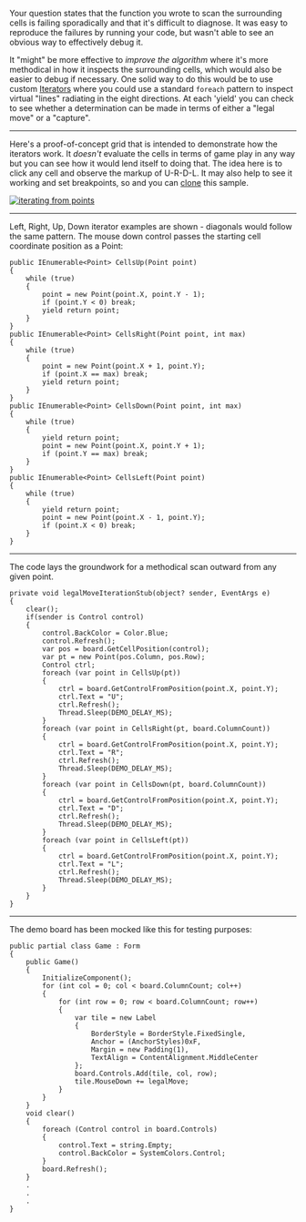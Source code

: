 Your question states that the function you wrote to scan the surrounding cells is failing sporadically and that it's difficult to diagnose. It was easy to reproduce the failures by running your code, but wasn't able to see an obvious way to effectively debug it.

It "might" be more effective to _improve the algorithm_ where it's more methodical in how it inspects the surrounding cells, which would also be easier to debug if necessary. One solid way to do this would be to use custom [Iterators](https://learn.microsoft.com/en-us/dotnet/csharp/iterators#enumeration-sources-with-iterator-methods) where you could use a standard `foreach` pattern to inspect virtual "lines" radiating in the eight directions. At each 'yield' you can check to see whether a determination can be made in terms of either a "legal move" or a "capture".

***
Here's a proof-of-concept grid that is intended to demonstrate how the iterators work. It _doesn't_ evaluate the cells in terms of game play in any way but you can see how it would lend itself to doing that. The idea here is to click any cell and observe the markup of U-R-D-L. It may also help to see it working and set breakpoints, so and you can [clone](https://github.com/IVSoftware/reversi-iterators-01.git) this sample.

[![iterating from points][1]][1]

***
Left, Right, Up, Down iterator examples are shown - diagonals would follow the same pattern. The mouse down control passes the starting cell coordinate position as a Point:


    public IEnumerable<Point> CellsUp(Point point)
    {
        while (true)
        {
            point = new Point(point.X, point.Y - 1);
            if (point.Y < 0) break;
            yield return point;
        }
    }
    public IEnumerable<Point> CellsRight(Point point, int max)
    {
        while (true)
        {
            point = new Point(point.X + 1, point.Y);
            if (point.X == max) break;
            yield return point;
        }
    }
    public IEnumerable<Point> CellsDown(Point point, int max)
    {
        while (true)
        {
            yield return point;
            point = new Point(point.X, point.Y + 1);
            if (point.Y == max) break;
        }
    }
    public IEnumerable<Point> CellsLeft(Point point)
    {
        while (true)
        {
            yield return point;
            point = new Point(point.X - 1, point.Y);
            if (point.X < 0) break;
        }
    }

***
The code lays the groundwork for a methodical scan outward from any given point.

    private void legalMoveIterationStub(object? sender, EventArgs e)
    {
        clear();
        if(sender is Control control)
        {
            control.BackColor = Color.Blue;
            control.Refresh();
            var pos = board.GetCellPosition(control);
            var pt = new Point(pos.Column, pos.Row);
            Control ctrl;
            foreach (var point in CellsUp(pt))
            {
                ctrl = board.GetControlFromPosition(point.X, point.Y);
                ctrl.Text = "U";
                ctrl.Refresh();
                Thread.Sleep(DEMO_DELAY_MS);
            }
            foreach (var point in CellsRight(pt, board.ColumnCount))
            {
                ctrl = board.GetControlFromPosition(point.X, point.Y);
                ctrl.Text = "R";
                ctrl.Refresh();
                Thread.Sleep(DEMO_DELAY_MS);
            }
            foreach (var point in CellsDown(pt, board.ColumnCount))
            {
                ctrl = board.GetControlFromPosition(point.X, point.Y);
                ctrl.Text = "D";
                ctrl.Refresh();
                Thread.Sleep(DEMO_DELAY_MS);
            }
            foreach (var point in CellsLeft(pt))
            {
                ctrl = board.GetControlFromPosition(point.X, point.Y);
                ctrl.Text = "L";
                ctrl.Refresh();
                Thread.Sleep(DEMO_DELAY_MS);
            }
        }
    }

***
The demo board has been mocked like this for testing purposes:

    public partial class Game : Form
    {
        public Game()
        {
            InitializeComponent();
            for (int col = 0; col < board.ColumnCount; col++)
            {
                for (int row = 0; row < board.ColumnCount; row++)
                {
                    var tile = new Label
                    {
                        BorderStyle = BorderStyle.FixedSingle,
                        Anchor = (AnchorStyles)0xF,
                        Margin = new Padding(1),
                        TextAlign = ContentAlignment.MiddleCenter
                    };
                    board.Controls.Add(tile, col, row);
                    tile.MouseDown += legalMove;
                }
            }
        }
        void clear()
        {
            foreach (Control control in board.Controls)
            {
                control.Text = string.Empty;
                control.BackColor = SystemColors.Control;
            }
            board.Refresh();
        }
        .
        .
        .
    }


  [1]: https://i.stack.imgur.com/REaTB.png